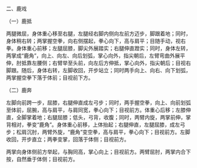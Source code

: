 二、鹿戏

（一）鹿抵

两腿微屈，身体重心移至右腿，左腿经右脚内侧向左前方迈步，脚跟着地；同时，身体稍右转；两掌握空拳，向右侧摆起，拳心向下，高与肩平；目随手动，视右拳。身体重心前移；左腿屈膝，脚尖外展踏实；右腿伸直蹬实；同时，身体左转，两掌成“鹿角”，向上、向左、向后划弧，掌心向外，指尖朝后，左臂弯曲外展平伸，肘抵靠左腰侧；右臂举至头前，向左后方伸抵，掌心向外，指尖朝后；目视右脚跟。随后，身体右转，左脚收回，开步站立；同时两手向上、向右、向下划弧，两掌握空拳下落于体前；目视前下方。

（二）鹿奔

左脚向前跨一步，屈膝，右腿伸直成左弓步；同时，两手握空拳，向上、向前划弧至体前，屈腕，高与肩平，与肩同宽，拳心向下；目视前方。体重心后移；左膝伸直，全脚掌着地；右腿屈膝；低头，弓背，收腹；同时，两臂内旋，两掌前伸，掌背相对，拳变“鹿角”。身体重心前移，上体抬起；右腿伸直，左腿屈膝，成左弓步；松肩沉肘，两臂外旋，“鹿角”变空拳，高与肩平，拳心向下；目视前方。左脚收回，开步直立；两拳变掌，回落于体侧；目视前方。

两掌向身体侧前方举起，与胸同高，掌心向上；目视前方。两臂屈肘，两掌内合下按，自然垂于体侧；目视前方。

